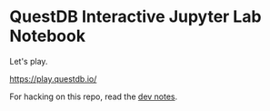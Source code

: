 # QuestDB Interactive Jupyter Lab Notebook

Let's play.

https://play.questdb.io/

For hacking on this repo, read the [dev notes](DEV_NOTES.md).
